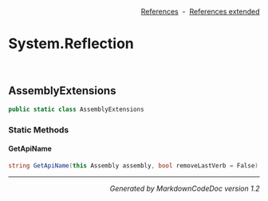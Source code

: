 <div style='text-align: right'>

[References](Index.md)&nbsp;&nbsp;-&nbsp;&nbsp;[References extended](IndexExtended.md)
</div>

# System.Reflection

<br />


## AssemblyExtensions

```csharp
public static class AssemblyExtensions
```

### Static Methods


#### GetApiName

```csharp
string GetApiName(this Assembly assembly, bool removeLastVerb = False)
```
<hr /><div style='text-align: right'><i>Generated by MarkdownCodeDoc version 1.2</i></div>
